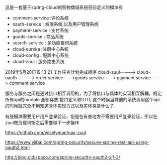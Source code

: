 
这是一套基于spring-cloud的购物商城系统目前定义的模块有
- comment-service :评论系统
- oauth-service : 权限系统,以及用户管理系统
- payment-service : 支付系统
- goods-service : 商品系统
- search-service : 多功能查询系统
- cloud-eureka  :注册中心系统
- cloud-config : 配置中心系统
- cloud-zuul :  服务路由系统

2019年5月20日19:13:21
工作任务计划完成顺序
cloud-zuul-----> cloud-oauth------> order service--->goods service---> payment service---> comment service


服务与服务之间是通过接口相互调用的，为了将接口与具体的实现相互解耦，规定 所有api的module 全部存放 接口定义和DTO,
这个时候当其他的系统调用这个api的时候就完全不用知道具体实现方式以及实体类是什么了



有些模块需要用户用户登录验证，但是在有些地方不需要用户登录验证，所以在zuul做负载均衡之后需要做下一步操作

https://github.com/wiselyman/uaa-zuul

https://www.yiibai.com/spring-security/secure-spring-rest-api-using-oauth2.html

http://blog.didispace.com/spring-security-oauth2-xjf-3/
